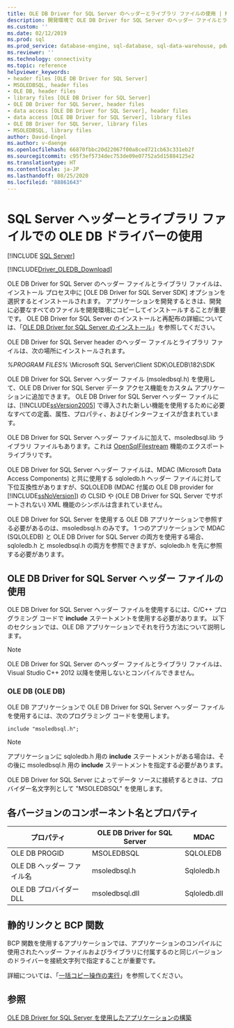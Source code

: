 ```yaml
---
title: OLE DB Driver for SQL Server のヘッダーとライブラリ ファイルの使用 | Microsoft Docs
description: 開発環境で OLE DB Driver for SQL Server のヘッダー ファイルとライブラリ ファイルを使用する方法について説明します。
ms.custom: ''
ms.date: 02/12/2019
ms.prod: sql
ms.prod_service: database-engine, sql-database, sql-data-warehouse, pdw
ms.reviewer: ''
ms.technology: connectivity
ms.topic: reference
helpviewer_keywords:
- header files [OLE DB Driver for SQL Server]
- MSOLEDBSQL, header files
- OLE DB, header files
- library files [OLE DB Driver for SQL Server]
- OLE DB Driver for SQL Server, header files
- data access [OLE DB Driver for SQL Server], header files
- data access [OLE DB Driver for SQL Server], library files
- OLE DB Driver for SQL Server, library files
- MSOLEDBSQL, library files
author: David-Engel
ms.author: v-daenge
ms.openlocfilehash: 66870fbbc20d22067f00a8ced721cb63c331eb2f
ms.sourcegitcommit: c95f3ef5734dec753de09e07752a5d15884125e2
ms.translationtype: HT
ms.contentlocale: ja-JP
ms.lasthandoff: 08/25/2020
ms.locfileid: "88861643"
---
```

# <a name="using-the-ole-db-driver-for-sql-server-header-and-library-files"></a>SQL Server ヘッダーとライブラリ ファイルでの OLE DB ドライバーの使用
[!INCLUDE [SQL Server](../../../includes/applies-to-version/sql-asdb-asdbmi-asa-pdw.md)]

[!INCLUDE[Driver_OLEDB_Download](../../../includes/driver_oledb_download.md)]

  OLE DB Driver for SQL Server のヘッダー ファイルとライブラリ ファイルは、インストール プロセス中に [OLE DB Driver for SQL Server SDK] オプションを選択するとインストールされます。 アプリケーションを開発するときは、開発に必要なすべてのファイルを開発環境にコピーしてインストールすることが重要です。 OLE DB Driver for SQL Server のインストールと再配布の詳細については、「[OLE DB Driver for SQL Server のインストール](../../oledb/applications/installing-oledb-driver-for-sql-server.md)」を参照してください。  
  
 OLE DB Driver for SQL Server header のヘッダー ファイルとライブラリ ファイルは、次の場所にインストールされます。  
  
 *%PROGRAM FILES%* \Microsoft SQL Server\Client SDK\OLEDB\182\SDK  
  
 OLE DB Driver for SQL Server ヘッダー ファイル (msoledbsql.h) を使用して、OLE DB Driver for SQL Server データ アクセス機能をカスタム アプリケーションに追加できます。 OLE DB Driver for SQL Server ヘッダー ファイルには、[!INCLUDE[ssVersion2005](../../../includes/ssversion2005-md.md)] で導入された新しい機能を使用するために必要なすべての定義、属性、プロパティ、およびインターフェイスが含まれています。  
  
 OLE DB Driver for SQL Server ヘッダー ファイルに加えて、msoledbsql.lib ライブラリ ファイルもあります。これは [OpenSqlFilestream](../../../relational-databases/blob/access-filestream-data-with-opensqlfilestream.md) 機能のエクスポート ライブラリです。  
  
 OLE DB Driver for SQL Server ヘッダー ファイルは、MDAC (Microsoft Data Access Components) と共に使用する sqloledb.h ヘッダー ファイルに対して下位互換性がありますが、SQLOLEDB (MDAC 付属の OLE DB provider for [!INCLUDE[ssNoVersion](../../../includes/ssnoversion-md.md)]) の CLSID や (OLE DB Driver for SQL Server でサポートされない) XML 機能のシンボルは含まれていません。    
  
 OLE DB Driver for SQL Server を使用する OLE DB アプリケーションで参照する必要があるのは、msoledbsql.h のみです。 1 つのアプリケーションで MDAC (SQLOLEDB) と OLE DB Driver for SQL Server の両方を使用する場合、sqloledb.h と msoledbsql.h の両方を参照できますが、sqloledb.h を先に参照する必要があります。  
  
## <a name="using-the-ole-db-driver-for-sql-server-header-file"></a>OLE DB Driver for SQL Server ヘッダー ファイルの使用  
 OLE DB Driver for SQL Server ヘッダー ファイルを使用するには、C/C++ プログラミング コードで **include** ステートメントを使用する必要があります。 以下のセクションでは、OLE DB アプリケーションでそれを行う方法について説明します。  
  
> [!NOTE]  
>  OLE DB Driver for SQL Server のヘッダー ファイルとライブラリ ファイルは、Visual Studio C++ 2012 以降を使用しないとコンパイルできません。  
  
### <a name="ole-db"></a>OLE DB (OLE DB)  
 OLE DB アプリケーションで OLE DB Driver for SQL Server ヘッダー ファイルを使用するには、次のプログラミング コードを使用します。  
  
```    
include "msoledbsql.h";  
```  
  
> [!NOTE]  
>  アプリケーションに sqloledb.h 用の **include** ステートメントがある場合は、その後に msoledbsql.h 用の **include** ステートメントを指定する必要があります。  
  
 OLE DB Driver for SQL Server によってデータ ソースに接続するときは、プロバイダー名文字列として "MSOLEDBSQL" を使用します。  

  
## <a name="component-names-and-properties-by-version"></a>各バージョンのコンポーネント名とプロパティ  

|プロパティ|OLE DB Driver for SQL Server|MDAC|  
|--------|----------------------------|----|   
|OLE DB PROGID|MSOLEDBSQL|SQLOLEDB|  
|OLE DB ヘッダー ファイル名|msoledbsql.h|Sqloledb.h|  
|OLE DB プロバイダー DLL|msoledbsql.dll|Sqloledb.dll| 
  
  
## <a name="static-linking-and-bcp-functions"></a>静的リンクと BCP 関数  
 BCP 関数を使用するアプリケーションでは、アプリケーションのコンパイルに使用されたヘッダー ファイルおよびライブラリに付属するのと同じバージョンのドライバーを接続文字列で指定することが重要です。  
  
 詳細については、「[一括コピー操作の実行](../../oledb/features/performing-bulk-copy-operations.md)」を参照してください。  
  
## <a name="see-also"></a>参照  
 [OLE DB Driver for SQL Server を使用したアプリケーションの構築](../../oledb/applications/building-applications-with-oledb-driver-for-sql-server.md)  
  
  
